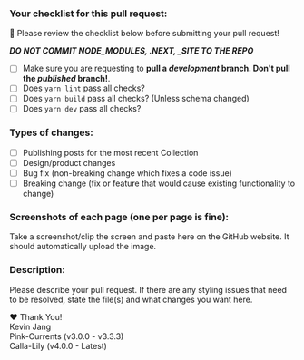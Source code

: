 ### Your checklist for this pull request:
🚨 Please review the checklist below before submitting your pull request!

***DO NOT COMMIT NODE_MODULES, .NEXT, _SITE TO THE REPO***

- [ ] Make sure you are requesting to **pull a *development* branch. Don't pull the *published* branch!**.
- [ ] Does `yarn lint` pass all checks?
- [ ] Does `yarn build` pass all checks? (Unless schema changed)
- [ ] Does `yarn dev` pass all checks?

### Types of changes:
- [ ] Publishing posts for the most recent Collection
- [ ] Design/product changes
- [ ] Bug fix (non-breaking change which fixes a code issue)
- [ ] Breaking change (fix or feature that would cause existing functionality to change)

### Screenshots of each page (one per page is fine):
Take a screenshot/clip the screen and paste here on the GitHub website. It should automatically upload the image.

### Description:
Please describe your pull request. If there are any styling issues that need to be resolved, state the file(s) and what changes you want here.

❤ Thank You!  
Kevin Jang  
Pink-Currents (v3.0.0 - v3.3.3)  
Calla-Lily (v4.0.0 - Latest)  